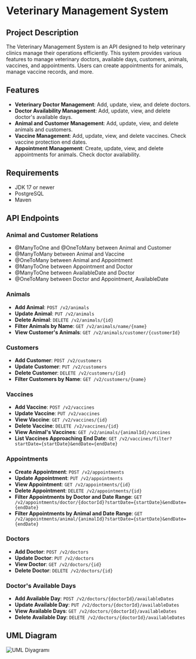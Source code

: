 # Veterinary Management System

## Project Description

The Veterinary Management System is an API designed to help veterinary clinics manage their operations efficiently. This system provides various features to manage veterinary doctors, available days, customers, animals, vaccines, and appointments. Users can create appointments for animals, manage vaccine records, and more.

## Features

- **Veterinary Doctor Management**: Add, update, view, and delete doctors.
- **Doctor Availability Management**: Add, update, view, and delete doctor's available days.
- **Animal and Customer Management**: Add, update, view, and delete animals and customers.
- **Vaccine Management**: Add, update, view, and delete vaccines. Check vaccine protection end dates.
- **Appointment Management**: Create, update, view, and delete appointments for animals. Check doctor availability.

## Requirements

- JDK 17 or newer
- PostgreSQL
- Maven

## API Endpoints

### Animal and Customer Relations

- @ManyToOne and @OneToMany between Animal and Customer
- @ManyToMany between Animal and Vaccine
- @OneToMany between Animal and Appointment
- @ManyToOne between Appointment and Doctor
- @ManyToOne between AvailableDate and Doctor
- @OneToMany between Doctor and Appointment, AvailableDate

### Animals

- **Add Animal**: `POST /v2/animals`
- **Update Animal**: `PUT /v2/animals`
- **Delete Animal**: `DELETE /v2/animals/{id}`
- **Filter Animals by Name**: `GET /v2/animals/name/{name}`
- **View Customer's Animals**: `GET /v2/animals/customer/{customerId}`

### Customers

- **Add Customer**: `POST /v2/customers`
- **Update Customer**: `PUT /v2/customers`
- **Delete Customer**: `DELETE /v2/customers/{id}`
- **Filter Customers by Name**: `GET /v2/customers/{name}`

### Vaccines

- **Add Vaccine**: `POST /v2/vaccines`
- **Update Vaccine**: `PUT /v2/vaccines`
- **View Vaccine**: `GET /v2/vaccines/{id}`
- **Delete Vaccine**: `DELETE /v2/vaccines/{id}`
- **View Animal's Vaccines**: `GET /v2/animals/{animalId}/vaccines`
- **List Vaccines Approaching End Date**: `GET /v2/vaccines/filter?startDate={startDate}&endDate={endDate}`

### Appointments

- **Create Appointment**: `POST /v2/appointments`
- **Update Appointment**: `PUT /v2/appointments`
- **View Appointment**: `GET /v2/appointments/{id}`
- **Delete Appointment**: `DELETE /v2/appointments/{id}`
- **Filter Appointments by Doctor and Date Range**: `GET /v2/appointments/doctor/{doctorId}?startDate={startDate}&endDate={endDate}`
- **Filter Appointments by Animal and Date Range**: `GET /v2/appointments/animal/{animalId}?startDate={startDate}&endDate={endDate}`

### Doctors

- **Add Doctor**: `POST /v2/doctors`
- **Update Doctor**: `PUT /v2/doctors`
- **View Doctor**: `GET /v2/doctors/{id}`
- **Delete Doctor**: `DELETE /v2/doctors/{id}`

### Doctor's Available Days

- **Add Available Day**: `POST /v2/doctors/{doctorId}/availableDates`
- **Update Available Day**: `PUT /v2/doctors/{doctorId}/availableDates`
- **View Available Days**: `GET /v2/doctors/{doctorId}/availableDates`
- **Delete Available Day**: `DELETE /v2/doctors/{doctorId}/availableDates`

## UML Diagram

![UML Diyagramı](assets/uml_diagram.png)


